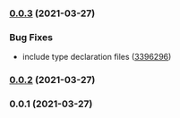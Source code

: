 ### [0.0.3](https://github.com/njbmartin/diggydb-nodejs/compare/0.0.2...0.0.3) (2021-03-27)


### Bug Fixes

* include type declaration files ([3396296](https://github.com/njbmartin/diggydb-nodejs/commit/33962969d01cebe6c40f8de4374fb8d42f22ce4d))

### [0.0.2](https://github.com/njbmartin/diggydb-nodejs/compare/0.0.1...0.0.2) (2021-03-27)

### 0.0.1 (2021-03-27)

